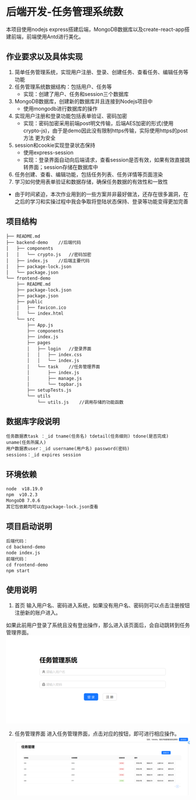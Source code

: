 # 后端开发-任务管理系统数

本项目使用nodejs express搭建后端，MongoDB数据库以及create-react-app搭建前端，前端使用Antd进行美化。

## 作业要求以及具体实现
1. 简单任务管理系统，实现用户注册、登录、创建任务、查看任务、编辑任务等功能
2. 任务管理系统数据结构：包括用户、任务等
    - 实现：创建了用户、任务和session三个数据库
3. MongoDB数据库，创建新的数据库并且连接到Nodejs项目中
    - 使用mongodb进行数据库的操作
4. 实现用户注册和登录功能包括表单验证、密码加密
    - 实现：密码加密采用前端post明文传输，后端AES加密的形式(使用crypto-js)，由于是demo因此没有限制https传输，实际使用https的post方法 更为安全
5. session和cookie实现登录状态保持
    - 使用express-session
    - 实现：登录界面自动向后端请求，查看session是否有效，如果有效直接跳转界面；session存储在数据库中
6. 任务创建、查看、编辑功能，包括任务列表、任务详情等页面渲染
7. 学习如何使用表单验证和数据存储，确保任务数据的有效性和一致性

- 由于时间紧迫，本次作业用到的一些方案并非最好做法，还存在很多漏洞，在之后的学习和实操过程中我会争取将登陆状态保持、登录等功能变得更加完善

## 项目结构
```
├── README.md
├── backend-demo    //后端代码
│   ├── components
│   │   └── crypto.js   //密码加密
│   ├── index.js    //后端主要代码
│   ├── package-lock.json
│   └── package.json
└── frontend-demo
    ├── README.md
    ├── package-lock.json
    ├── package.json
    ├── public
    │   ├── favicon.ico
    │   └── index.html
    └── src
        ├── App.js
        ├── components
        ├── index.js
        ├── pages
        │   ├── login   //登录界面
        │   │   ├── index.css
        │   │   └── index.js
        │   └── task    //任务管理界面
        │       ├── index.js
        │       ├── manage.js
        │       └── topbar.js
        ├── setupTests.js
        └── utils
            └── utils.js    //调用存储的功能函数
```
## 数据库字段说明
```
任务数据表task ：_id tname(任务名) tdetail(任务细则) tdone(是否完成) uname(任务所属人)
用户数据表user：_id username(用户名) password(密码)
sessions：_id expires session
```
## 环境依赖
```
node  v18.19.0
npm  v10.2.3
MongoDB 7.0.6
其它包依赖均可以在package-lock.json查看
```

## 项目启动说明
```
后端代码：
cd backend-demo
node index.js
前端代码：
cd frontend-demo
npm start
```

## 使用说明
1. 首页
输入用户名、密码进入系统，如果没有用户名、密码则可以点击注册按钮注册新的账户进入。

如果此前用户登录了系统且没有登出操作，那么进入该页面后，会自动跳转到任务管理界面。
![首页](README/image.png)

2. 任务管理界面
进入任务管理界面，点击对应的按钮，即可进行相应操作。
![任务管理界面](README/image-1.png)